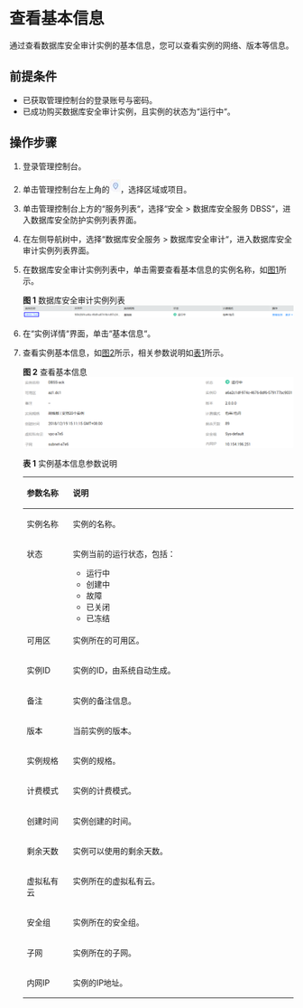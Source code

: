 # 查看基本信息<a name="ZH-CN_TOPIC_0144723372"></a>

通过查看数据库安全审计实例的基本信息，您可以查看实例的网络、版本等信息。

## 前提条件<a name="section441811405410"></a>

-   已获取管理控制台的登录账号与密码。
-   已成功购买数据库安全审计实例，且实例的状态为“运行中“。

## 操作步骤<a name="section1487733973810"></a>

1.  登录管理控制台。
2.  单击管理控制台左上角的![](figures/项目-0.png)，选择区域或项目。
3.  单击管理控制台上方的“服务列表“，选择“安全  \>  数据库安全服务 DBSS“，进入数据库安全防护实例列表界面。
4.  在左侧导航树中，选择“数据库安全服务  \>  数据库安全审计“，进入数据库安全审计实例列表界面。
5.  在数据库安全审计实例列表中，单击需要查看基本信息的实例名称，如[图1](#fig99553501795)所示。

    **图 1**  数据库安全审计实例列表<a name="fig99553501795"></a>  
    ![](figures/数据库安全审计实例列表.png "数据库安全审计实例列表")

6.  在“实例详情“界面，单击“基本信息“。
7.  查看实例基本信息，如[图2](#fig21239645110)所示，相关参数说明如[表1](#table1025994517211)所示。

    **图 2**  查看基本信息<a name="fig21239645110"></a>  
    ![](figures/查看基本信息.png "查看基本信息")

    **表 1**  实例基本信息参数说明

    <a name="table1025994517211"></a>
    <table><thead align="left"><tr id="row1626074517217"><th class="cellrowborder" valign="top" width="17%" id="mcps1.2.3.1.1"><p id="p9260045112114"><a name="p9260045112114"></a><a name="p9260045112114"></a>参数名称</p>
    </th>
    <th class="cellrowborder" valign="top" width="83%" id="mcps1.2.3.1.2"><p id="p7260194582118"><a name="p7260194582118"></a><a name="p7260194582118"></a>说明</p>
    </th>
    </tr>
    </thead>
    <tbody><tr id="row18260134511215"><td class="cellrowborder" valign="top" width="17%" headers="mcps1.2.3.1.1 "><p id="p62601045112117"><a name="p62601045112117"></a><a name="p62601045112117"></a>实例名称</p>
    </td>
    <td class="cellrowborder" valign="top" width="83%" headers="mcps1.2.3.1.2 "><p id="p13698174652218"><a name="p13698174652218"></a><a name="p13698174652218"></a>实例的名称。</p>
    </td>
    </tr>
    <tr id="row1123741010299"><td class="cellrowborder" valign="top" width="17%" headers="mcps1.2.3.1.1 "><p id="p2113191762912"><a name="p2113191762912"></a><a name="p2113191762912"></a>状态</p>
    </td>
    <td class="cellrowborder" valign="top" width="83%" headers="mcps1.2.3.1.2 "><p id="p111441710295"><a name="p111441710295"></a><a name="p111441710295"></a>实例当前的运行状态，包括：</p>
    <a name="ul41141117112913"></a><a name="ul41141117112913"></a><ul id="ul41141117112913"><li>运行中</li><li>创建中</li><li>故障</li><li>已关闭</li><li>已冻结</li></ul>
    </td>
    </tr>
    <tr id="row162931627122912"><td class="cellrowborder" valign="top" width="17%" headers="mcps1.2.3.1.1 "><p id="p429332792920"><a name="p429332792920"></a><a name="p429332792920"></a>可用区</p>
    </td>
    <td class="cellrowborder" valign="top" width="83%" headers="mcps1.2.3.1.2 "><p id="p12293102782916"><a name="p12293102782916"></a><a name="p12293102782916"></a>实例所在的可用区。</p>
    </td>
    </tr>
    <tr id="row680118365318"><td class="cellrowborder" valign="top" width="17%" headers="mcps1.2.3.1.1 "><p id="p11803123619312"><a name="p11803123619312"></a><a name="p11803123619312"></a>实例ID</p>
    </td>
    <td class="cellrowborder" valign="top" width="83%" headers="mcps1.2.3.1.2 "><p id="p158034361533"><a name="p158034361533"></a><a name="p158034361533"></a>实例的ID，由系统自动生成。</p>
    </td>
    </tr>
    <tr id="row11540958122918"><td class="cellrowborder" valign="top" width="17%" headers="mcps1.2.3.1.1 "><p id="p10540155811298"><a name="p10540155811298"></a><a name="p10540155811298"></a>备注</p>
    </td>
    <td class="cellrowborder" valign="top" width="83%" headers="mcps1.2.3.1.2 "><p id="p175408586299"><a name="p175408586299"></a><a name="p175408586299"></a>实例的备注信息。</p>
    </td>
    </tr>
    <tr id="row13225181317305"><td class="cellrowborder" valign="top" width="17%" headers="mcps1.2.3.1.1 "><p id="p172251213163018"><a name="p172251213163018"></a><a name="p172251213163018"></a>版本</p>
    </td>
    <td class="cellrowborder" valign="top" width="83%" headers="mcps1.2.3.1.2 "><p id="p132251813123012"><a name="p132251813123012"></a><a name="p132251813123012"></a>当前实例的版本。</p>
    </td>
    </tr>
    <tr id="row326014459212"><td class="cellrowborder" valign="top" width="17%" headers="mcps1.2.3.1.1 "><p id="p16763165610222"><a name="p16763165610222"></a><a name="p16763165610222"></a>实例规格</p>
    </td>
    <td class="cellrowborder" valign="top" width="83%" headers="mcps1.2.3.1.2 "><p id="p47630567221"><a name="p47630567221"></a><a name="p47630567221"></a>实例的规格。</p>
    </td>
    </tr>
    <tr id="row17586193614411"><td class="cellrowborder" valign="top" width="17%" headers="mcps1.2.3.1.1 "><p id="p1658616362046"><a name="p1658616362046"></a><a name="p1658616362046"></a>计费模式</p>
    </td>
    <td class="cellrowborder" valign="top" width="83%" headers="mcps1.2.3.1.2 "><p id="p15586173617413"><a name="p15586173617413"></a><a name="p15586173617413"></a>实例的计费模式。</p>
    </td>
    </tr>
    <tr id="row13210139183015"><td class="cellrowborder" valign="top" width="17%" headers="mcps1.2.3.1.1 "><p id="p02102397303"><a name="p02102397303"></a><a name="p02102397303"></a>创建时间</p>
    </td>
    <td class="cellrowborder" valign="top" width="83%" headers="mcps1.2.3.1.2 "><p id="p2021043910301"><a name="p2021043910301"></a><a name="p2021043910301"></a>实例创建的时间。</p>
    </td>
    </tr>
    <tr id="row1442841011318"><td class="cellrowborder" valign="top" width="17%" headers="mcps1.2.3.1.1 "><p id="p154301410133116"><a name="p154301410133116"></a><a name="p154301410133116"></a>剩余天数</p>
    </td>
    <td class="cellrowborder" valign="top" width="83%" headers="mcps1.2.3.1.2 "><p id="p54301410203110"><a name="p54301410203110"></a><a name="p54301410203110"></a>实例可以使用的剩余天数。</p>
    </td>
    </tr>
    <tr id="row124521853143114"><td class="cellrowborder" valign="top" width="17%" headers="mcps1.2.3.1.1 "><p id="p18452653113119"><a name="p18452653113119"></a><a name="p18452653113119"></a>虚拟私有云</p>
    </td>
    <td class="cellrowborder" valign="top" width="83%" headers="mcps1.2.3.1.2 "><p id="p54521653103112"><a name="p54521653103112"></a><a name="p54521653103112"></a>实例所在的虚拟私有云。</p>
    </td>
    </tr>
    <tr id="row1012620108323"><td class="cellrowborder" valign="top" width="17%" headers="mcps1.2.3.1.1 "><p id="p9127410183220"><a name="p9127410183220"></a><a name="p9127410183220"></a>安全组</p>
    </td>
    <td class="cellrowborder" valign="top" width="83%" headers="mcps1.2.3.1.2 "><p id="p1012712103320"><a name="p1012712103320"></a><a name="p1012712103320"></a>实例所在的安全组。</p>
    </td>
    </tr>
    <tr id="row37791289329"><td class="cellrowborder" valign="top" width="17%" headers="mcps1.2.3.1.1 "><p id="p1877962818329"><a name="p1877962818329"></a><a name="p1877962818329"></a>子网</p>
    </td>
    <td class="cellrowborder" valign="top" width="83%" headers="mcps1.2.3.1.2 "><p id="p1177952873217"><a name="p1177952873217"></a><a name="p1177952873217"></a>实例所在的子网。</p>
    </td>
    </tr>
    <tr id="row1950213133219"><td class="cellrowborder" valign="top" width="17%" headers="mcps1.2.3.1.1 "><p id="p55024319328"><a name="p55024319328"></a><a name="p55024319328"></a>内网IP</p>
    </td>
    <td class="cellrowborder" valign="top" width="83%" headers="mcps1.2.3.1.2 "><p id="p1502831123217"><a name="p1502831123217"></a><a name="p1502831123217"></a>实例的IP地址。</p>
    </td>
    </tr>
    </tbody>
    </table>


